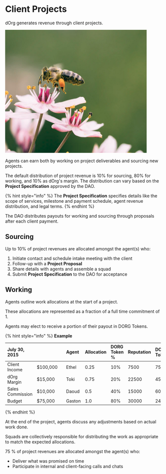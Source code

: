 # Client Projects

dOrg generates revenue through client projects.

![](../.gitbook/assets/image%20%282%29.png)

Agents can earn both by working on project deliverables and sourcing new projects.

The default distribution of project revenue is 10% for sourcing, 80% for working, and 10% as dOrg's margin. The distribution can vary based on the **Project Specification** approved by the DAO.

{% hint style="info" %}
The **Project Specification** specifies details like the scope of services, milestone and payment schedule, agent revenue distribution, and legal terms.
{% endhint %}

The DAO distributes payouts for working and sourcing through proposals after each client payment.

## Sourcing

Up to 10% of project revenues are allocated amongst the agent\(s\) who:

1. Initiate contact and schedule intake meeting with the client
2. Follow-up with a **Project Proposal**
3. Share details with agents and assemble a squad
4. Submit **Project Specification** to the DAO for acceptance

## Working

Agents outline work allocations at the start of a project.

These allocations are represented as a fraction of a full time commitment of 1.

Agents may elect to receive a portion of their payout in DORG Tokens.

{% hint style="info" %}
**Example**

| July 30, 2015 |  |  | Agent | Allocation | DORG Token % | Reputation | DORG Tokens | Payout |
| :--- | :--- | :--- | :--- | :--- | :--- | :--- | :--- | :--- |
| Client Income | $100,000 |  | Ethel | 0.25 | 10% | 7500 | 750 | $6,750 |
| dOrg Margin | $15,000 |  | Toki | 0.75 | 20% | 22500 | 4500 | $18,000 |
| Sales Commission | $10,000 |  | Daoud | 0.5 | 40% | 15000 | 6000 | $9,000 |
| Budget | $75,000 |  | Gaston | 1.0 | 80% | 30000 | 24000 | $6,000 |
{% endhint %}

At the end of the project, agents discuss any adjustments based on actual work done.

Squads are collectively responsible for distributing the work as appropriate to match the expected allocations.

75 % of project revenues are allocated amongst the agent\(s\) who:

* Deliver what was promised on time
* Participate in internal and client-facing calls and chats

